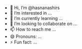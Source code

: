 - 👋 Hi, I’m @hasnanashirs
- 👀 I’m interested in ...
- 🌱 I’m currently learning ...
- 💞️ I’m looking to collaborate on ...
- 📫 How to reach me ...
- 😄 Pronouns: ...
- ⚡ Fun fact: ...

<!---
hasnanashirs/hasnanashirs is a ✨ special ✨ repository because its `README.md` (this file) appears on your GitHub profile.
You can click the Preview link to take a look at your changes.
--->

